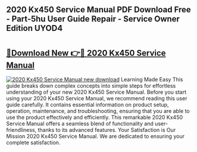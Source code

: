 ## 2020 Kx450 Service Manual PDF Download Free - Part-5hu User Guide Repair - Service Owner Edition UYOD4

# <h2><a href="http://bc24931.oget.top/?id=2020+Kx450+Service+Manual">🔗Download New 👉🔴 2020 Kx450 Service Manual</a></h2>

[![2020 Kx450 Service Manual new download](https://i.imgur.com/5g1atiW.png)](http://bc24931.oget.top/?id=2020+Kx450+Service+Manual)
Learning Made Easy This guide breaks down complex concepts into simple steps for effortless understanding of your new 2020 Kx450 Service Manual. Before you start using your 2020 Kx450 Service Manual, we recommend reading this user guide carefully. It contains essential information on product setup, operation, maintenance, and troubleshooting, ensuring that you are able to use the product effectively and efficiently. This remarkable 2020 Kx450 Service Manual offers a seamless blend of functionality and user-friendliness, thanks to its advanced features. Your Satisfaction is Our Mission 2020 Kx450 Service Manual. We are dedicated to ensuring your complete satisfaction.
